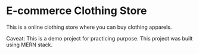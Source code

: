 # E-commerce Clothing Store

This is a online clothing store where you can buy clothing apparels.

Caveat:
This is a demo project for practicing purpose.
This project was built using MERN stack.
